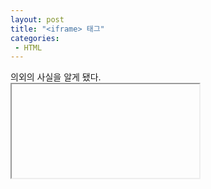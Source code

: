 ```yaml
---
layout: post
title: "<iframe> 태그"
categories:
 - HTML
---
```


의외의 사실을 알게 됐다.
<br/> <iframe> 태그가 25번째로 자주 사용되는 태그라는 사실이다.
<br/> <pre> <button>, <strong>, <i> </pre>가 그 뒤를 잇는다.
<br/>
<br/> iframe 은 inline frame의 약자로,
<br/> 현재 문서 안에 또 다른 HTML 문서를 삽입하는 태그다.
<br/>
<br/> <pre> <button>, <strong> </pre>은 쓴 적 있지만,
<br/> <pre> <iframe> </pre> 태그는 사용해본 적이 없어서 나한테 의외의 사실로 다가왔다.
<br/> 
<br/>
